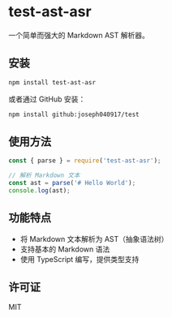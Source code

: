 # test-ast-asr

一个简单而强大的 Markdown AST 解析器。

## 安装

```bash
npm install test-ast-asr
```

或者通过 GitHub 安装：

```bash
npm install github:joseph040917/test
```

## 使用方法

```javascript
const { parse } = require('test-ast-asr');

// 解析 Markdown 文本
const ast = parse('# Hello World');
console.log(ast);
```

## 功能特点

- 将 Markdown 文本解析为 AST（抽象语法树）
- 支持基本的 Markdown 语法
- 使用 TypeScript 编写，提供类型支持

## 许可证

MIT
